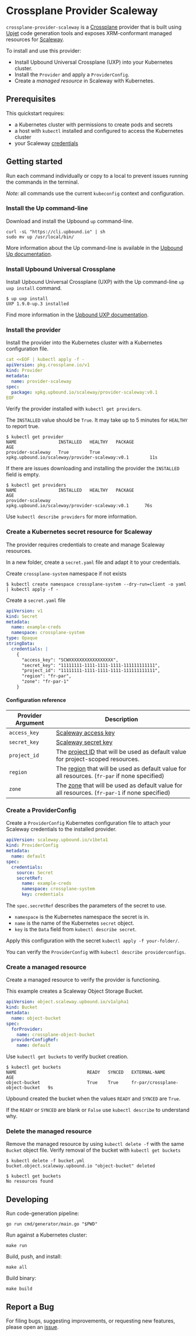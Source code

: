 # Crossplane Provider Scaleway

`crossplane-provider-scaleway` is a [Crossplane](https://crossplane.io/) provider that
is built using [Upjet](https://github.com/upbound/upjet) code
generation tools and exposes XRM-conformant managed resources for
[Scaleway](https://www.scaleway.com/).

To install and use this provider:
* Install Upbound Universal Crossplane (UXP) into your Kubernetes cluster.
* Install the `Provider` and apply a `ProviderConfig`.
* Create a *managed resource* in Scaleway with Kubernetes.

## Prerequisites
This quickstart requires:
* a Kubernetes cluster with permissions to create pods and secrets
* a host with `kubectl` installed and configured to access the Kubernetes
  cluster
* your Scaleway [credentials](https://console.scaleway.com/project/credentials)

## Getting started

Run each command individually or copy to a local to prevent issues
running the commands in the terminal.

_Note:_ all commands use the current `kubeconfig` context and configuration.

### Install the Up command-line
Download and install the Upbound `up` command-line.

```shell
curl -sL "https://cli.upbound.io" | sh
sudo mv up /usr/local/bin/
```

More information about the Up command-line is available in the [Upbound Up
documentation](https://docs.upbound.io/cli/).

### Install Upbound Universal Crossplane
Install Upbound Universal Crossplane (UXP) with the Up command-line `up uxp
install` command.

```shell
$ up uxp install
UXP 1.9.0-up.3 installed
```

Find more information in the [Upbound UXP
documentation](https://docs.upbound.io/uxp/).

### Install the provider

Install the provider into the Kubernetes cluster with a Kubernetes
configuration file.

```yaml
cat <<EOF | kubectl apply -f -
apiVersion: pkg.crossplane.io/v1
kind: Provider
metadata:
  name: provider-scaleway
spec:
  package: xpkg.upbound.io/scaleway/provider-scaleway:v0.1
EOF
```

Verify the provider installed with `kubectl get providers`.

The `INSTALLED` value should be `True`. It may take up to 5 minutes for
`HEALTHY` to report true.
```shell
$ kubectl get provider
NAME                INSTALLED   HEALTHY   PACKAGE                                             AGE
provider-scaleway   True        True   xpkg.upbound.io/scaleway/provider-scaleway:v0.1        11s
```

If there are issues downloading and installing the provider the `INSTALLED`
field is empty.

```shell
$ kubectl get providers
NAME                INSTALLED   HEALTHY   PACKAGE                                             AGE
provider-scaleway                      xpkg.upbound.io/scaleway/provider-scaleway:v0.1      76s
```

Use `kubectl describe providers` for more information.

### Create a Kubernetes secret resource for Scaleway
The provider requires credentials to create and manage Scaleway resources.

In a new folder, create a `secret.yaml` file and adapt it to your credentials.

Create `crossplane-system` namespace if not exists
```shell
$ kubectl create namespace crossplane-system --dry-run=client -o yaml | kubectl apply -f -
```

Create a `secret.yaml` file

```yaml
apiVersion: v1
kind: Secret
metadata:
  name: example-creds
  namespace: crossplane-system
type: Opaque
stringData:
  credentials: |
    {
      "access_key": "SCWXXXXXXXXXXXXXXXXX",
      "secret_key": "11111111-1111-1111-1111-111111111111",
      "project_id": "11111111-1111-1111-1111-111111111111",
      "region": "fr-par",
      "zone": "fr-par-1"
    }
```

#### Configuration reference

| Provider Argument | Description                                                                                                                                                      |
|-------------------|------------------------------------------------------------------------------------------------------------------------------------------------------------------|
| `access_key`      | [Scaleway access key](https://console.scaleway.com/project/credentials)                                                                                          |
| `secret_key`      | [Scaleway secret key](https://console.scaleway.com/project/credentials)                                                                                          |
| `project_id`      | The [project ID](https://console.scaleway.com/project/settings) that will be used as default value for project-scoped resources.                                 |
| `region`          | The [region](https://developers.scaleway.com/en/quickstart/#region-and-zone)  that will be used as default value for all resources. (`fr-par` if none specified) |
| `zone`            | The [zone](https://developers.scaleway.com/en/quickstart/#region-and-zone) that will be used as default value for all resources. (`fr-par-1` if none specified)  |

### Create a ProviderConfig
Create a `ProviderConfig` Kubernetes configuration file to attach your Scaleway
credentials to the installed provider.

```yaml
apiVersion: scaleway.upbound.io/v1beta1
kind: ProviderConfig
metadata:
  name: default
spec:
  credentials:
    source: Secret
    secretRef:
      name: example-creds
      namespace: crossplane-system
      key: credentials
```

The `spec.secretRef` describes the parameters of the secret to use.
* `namespace` is the Kubernetes namespace the secret is in.
* `name` is the name of the Kubernetes `secret` object.
* `key` is the `Data` field from `kubectl describe secret`.

Apply this configuration with the secret `kubectl apply -f your-folder/`.

You can verify the `ProviderConfig` with `kubectl describe providerconfigs`.

### Create a managed resource
Create a managed resource to verify the provider is functioning.

This example creates a Scaleway Object Storage Bucket.

```yaml
apiVersion: object.scaleway.upbound.io/v1alpha1
kind: Bucket
metadata:
  name: object-bucket
spec:
  forProvider:
    name: crossplane-object-bucket
  providerConfigRef:
    name: default
```

Use `kubectl get buckets` to verify bucket creation.

```shell
$ kubectl get buckets
NAME                           READY   SYNCED   EXTERNAL-NAME                     AGE
object-bucket                  True    True     fr-par/crossplane-object-bucket   9s
```

Upbound created the bucket when the values `READY` and `SYNCED` are `True`.

If the `READY` or `SYNCED` are blank or `False` use `kubectl describe` to
understand why.

### Delete the managed resource
Remove the managed resource by using `kubectl delete -f` with the same `Bucket`
object file. Verify removal of the bucket with `kubectl get buckets`

```shell
$ kubectl delete -f bucket.yml
bucket.object.scaleway.upbound.io "object-bucket" deleted

$ kubectl get buckets
No resources found
```

## Developing

Run code-generation pipeline:
```console
go run cmd/generator/main.go "$PWD"
```

Run against a Kubernetes cluster:

```console
make run
```

Build, push, and install:

```console
make all
```

Build binary:

```console
make build
```

## Report a Bug

For filing bugs, suggesting improvements, or requesting new features, please
open an [issue](https://github.com/scaleway/crossplane-provider-scaleway/issues).
